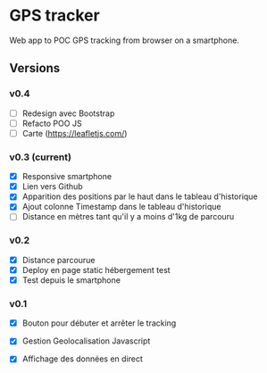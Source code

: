 # GPS tracker

Web app to POC GPS tracking from browser on a smartphone.

## Versions

### v0.4
- [ ] Redesign avec Bootstrap
- [ ] Refacto POO JS
- [ ] Carte (https://leafletjs.com/)

### v0.3 (current)
- [x] Responsive smartphone
- [x] Lien vers Github
- [x] Apparition des positions par le haut dans le tableau d'historique
- [x] Ajout colonne Timestamp dans le tableau d'historique 
- [ ] Distance en mètres tant qu'il y a moins d'1kg de parcouru

### v0.2
- [x] Distance parcourue
- [x] Deploy en page static hébergement test
- [x] Test depuis le smartphone

### v0.1
- [x] Bouton pour débuter et arrêter le tracking
- [x] Gestion Geolocalisation Javascript
- [x] Affichage des données en direct




